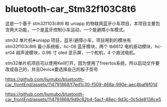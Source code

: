 # bluetooth-car_Stm32f103C8t6
这是一个基于 stm32f103c8t6 和 uniapp 的物联网蓝牙小车项目，本项目主要包含两大功能，一个是蓝牙控制小车运动，一个是避障小车模式。

stm32 单片机➕uniapp 项目，蓝牙/避障小车，项目用到的模块有 stm32f103c8t6 最小系统板，hc-08 蓝牙模块，两个 tb6612 电机驱动模块，hc-sr04 超声波模块，0.96 寸 oled 显示屏，一个舵机，4 个直流电机。

stm32单片机项目可以使用Keil打开，因为使用了freertos系统，所以启动文件要改成自己的，并且Device要选择自己的板子型号

https://github.com/liumubo/bluetooth-car_frontEnd/assets/114791868/f7ed1c30-f509-468a-990e-aec4baf6f01d


https://github.com/liumubo/bluetooth-car_frontEnd/assets/114791868/9d9c82b4-5acf-48ec-9d3c-0c5de8138ce5

